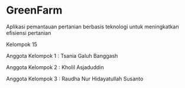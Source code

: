 # GreenFarm
Aplikasi pemantauan pertanian berbasis teknologi untuk meningkatkan efisiensi pertanian



Kelompok 15

Anggota Kelompok 1 : Tsania Galuh Banggash

Anggota Kelompok 2 : Kholil Asjaduddin

Anggota Kelompok 3 : Raudha Nur Hidayatullah Susanto



